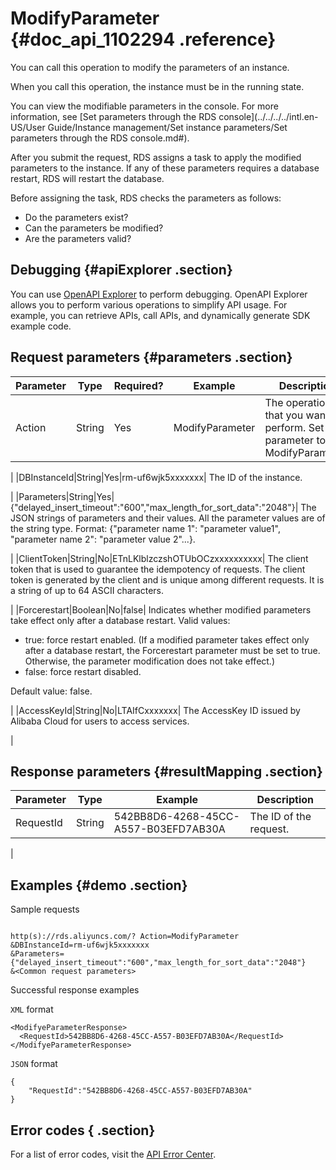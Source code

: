 # ModifyParameter {#doc_api_1102294 .reference}

You can call this operation to modify the parameters of an instance.

When you call this operation, the instance must be in the running state.

You can view the modifiable parameters in the console. For more information, see [Set parameters through the RDS console](../../../../intl.en-US/User Guide/Instance management/Set instance parameters/Set parameters through the RDS console.md#).

After you submit the request, RDS assigns a task to apply the modified parameters to the instance. If any of these parameters requires a database restart, RDS will restart the database.

Before assigning the task, RDS checks the parameters as follows:

-   Do the parameters exist?
-   Can the parameters be modified?
-   Are the parameters valid?

## Debugging {#apiExplorer .section}

You can use [OpenAPI Explorer](https://api.aliyun.com/#product=Rds&api=ModifyParameter) to perform debugging. OpenAPI Explorer allows you to perform various operations to simplify API usage. For example, you can retrieve APIs, call APIs, and dynamically generate SDK example code.

## Request parameters {#parameters .section}

|Parameter|Type|Required?|Example|Description|
|---------|----|---------|-------|-----------|
|Action|String|Yes|ModifyParameter| The operation that you want to perform. Set this parameter to ModifyParameter.

 |
|DBInstanceId|String|Yes|rm-uf6wjk5xxxxxxx| The ID of the instance.

 |
|Parameters|String|Yes|\{"delayed\_insert\_timeout":"600","max\_length\_for\_sort\_data":"2048"\}| The JSON strings of parameters and their values. All the parameter values are of the string type. Format: \{"parameter name 1": "parameter value1", "parameter name 2": "parameter value 2"...\}.

 |
|ClientToken|String|No|ETnLKlblzczshOTUbOCzxxxxxxxxxx| The client token that is used to guarantee the idempotency of requests. The client token is generated by the client and is unique among different requests. It is a string of up to 64 ASCII characters.

 |
|Forcerestart|Boolean|No|false| Indicates whether modified parameters take effect only after a database restart. Valid values:

 -   true: force restart enabled. \(If a modified parameter takes effect only after a database restart, the Forcerestart parameter must be set to true. Otherwise, the parameter modification does not take effect.\)
-   false: force restart disabled.

 Default value: false.

 |
|AccessKeyId|String|No|LTAIfCxxxxxxx| The AccessKey ID issued by Alibaba Cloud for users to access services.

 |

## Response parameters {#resultMapping .section}

|Parameter|Type|Example|Description|
|---------|----|-------|-----------|
|RequestId|String|542BB8D6-4268-45CC-A557-B03EFD7AB30A| The ID of the request.

 |

## Examples {#demo .section}

Sample requests

``` {#request_demo}

http(s)://rds.aliyuncs.com/? Action=ModifyParameter
&DBInstanceId=rm-uf6wjk5xxxxxxx 
&Parameters={"delayed_insert_timeout":"600","max_length_for_sort_data":"2048"}
&<Common request parameters>

```

Successful response examples

`XML` format

``` {#codeblock_ysx_m0u_mxg}
<ModifyeParameterResponse>
  <RequestId>542BB8D6-4268-45CC-A557-B03EFD7AB30A</RequestId>
</ModifyeParameterResponse>

```

`JSON` format

``` {#codeblock_4e8_bjs_f25}
{
	"RequestId":"542BB8D6-4268-45CC-A557-B03EFD7AB30A"
}
```

## Error codes { .section}

For a list of error codes, visit the [API Error Center](https://error-center.alibabacloud.com/status/product/Rds?spm=5176.10421674.0.0.17f7YuRbYuRbGM).

